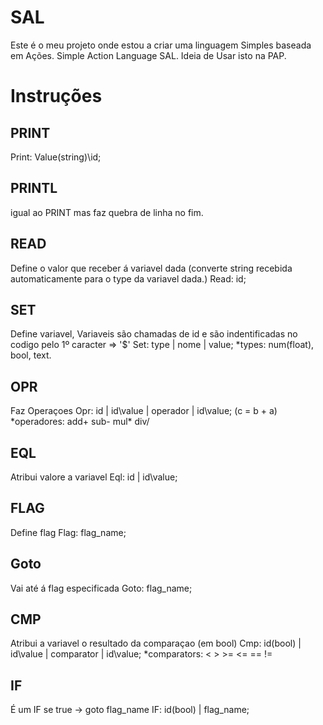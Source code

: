 SAL
===

Este é o meu projeto onde estou a criar uma linguagem Simples baseada em Ações. Simple Action Language SAL.
Ideia de Usar isto na PAP.

# Instruções

## PRINT
Print: Value(string)\id;

## PRINTL
igual ao PRINT mas faz quebra de linha no fim.

## READ 
Define o valor que receber á variavel dada (converte string recebida automaticamente para o type da variavel dada.)
Read: id;

## SET 
Define variavel, Variaveis são chamadas de id e são indentificadas no codigo pelo 1º caracter => '$'
Set: type | nome | value;
*types: num(float), bool, text.

## OPR
Faz Operaçoes
Opr: id | id\value | operador | id\value; (c = b + a)
*operadores: add\+ sub\- mul\* div\/

## EQL
Atribui valore a variavel
Eql: id | id\value;

## FLAG
Define flag
Flag: flag_name;

## Goto
Vai até á flag especificada
Goto: flag_name;

## CMP
Atribui a variavel o resultado da comparaçao (em bool)
Cmp: id(bool) | id\value | comparator | id\value;
*comparators: < > >= <= == !=

## IF
É um IF se true -> goto flag_name
IF: id(bool) | flag_name;